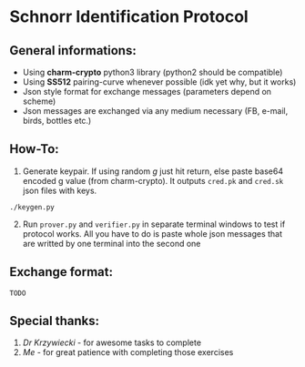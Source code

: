 # Schnorr Identification Protocol

## General informations:

- Using **charm-crypto** python3 library (python2 should be compatible)
- Using **SS512** pairing-curve whenever possible (idk yet why, but it works)
- Json style format for exchange messages (parameters depend on scheme)
- Json messages are exchanged via any medium necessary (FB, e-mail, birds, bottles etc.)

## How-To:
1. Generate keypair. If using random *g* just hit return, else paste base64 encoded g value (from charm-crypto). It outputs `cred.pk` and `cred.sk` json files with keys.
  ```
  ./keygen.py
  ```
2. Run `prover.py` and `verifier.py` in separate terminal windows to test if protocol works. All you have to do is paste whole json messages that are writted by one terminal into the second one

## Exchange format:
```
TODO
```

## Special thanks:
1. *Dr Krzywiecki* - for awesome tasks to complete
2. *Me* - for great patience with completing those exercises



